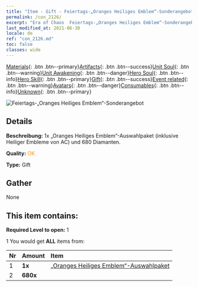 ```yaml
---
title: "Item - Gift - Feiertags-„Oranges Heiliges Emblem“-Sonderangebot"
permalink: /con_2126/
excerpt: "Era of Chaos  Feiertags-„Oranges Heiliges Emblem“-Sonderangebot"
last_modified_at: 2021-06-30
locale: de
ref: "con_2126.md"
toc: false
classes: wide
---
```

 [Materials](/ItemsDE/){: .btn .btn--primary}[Artifacts](/ItemsDE/Artifacts/){: .btn .btn--success}[Unit Soul](/ItemsDE/UnitSoul/){: .btn .btn--warning}[Unit Awakening](/ItemsDE/UnitAwakening/){: .btn .btn--danger}[Hero Soul](/ItemsDE/HeroSoul/){: .btn .btn--info}[Hero Skill](/ItemsDE/HeroSkill/){: .btn .btn--primary}[Gift](/ItemsDE/Gift/){: .btn .btn--success}[Event related](/ItemsDE/Events/){: .btn .btn--warning}[Avatars](/ItemsDE/Avatars/){: .btn .btn--danger}[Consumables](/ItemsDE/Consumables/){: .btn .btn--info}[Unknown](/ItemsDE/Unknown/){: .btn .btn--primary}

 ![Feiertags-„Oranges Heiliges Emblem“-Sonderangebot](/images/t/i_907416.png)

## Details
 **Beschreibung:** 1x „Oranges Heiliges Emblem“-Auswahlpaket (inklusive Heiliger Embleme von AC) und 680 Diamanten.

 **Quality:** <span style="color: #FF8C00">OK</span>

 **Type:** Gift

## Gather

  None

## This item contains:

 **Required Level to open:** 1

 1 You would get **ALL** items  from:

  | Nr | Amount |     Item    |
  |:---|:-------|:------------|
  | 1 |  **1x** | [„Oranges Heiliges Emblem“-Auswahlpaket](/ItemsDE/con_1943/) |  | 
  | 2 |  **680x** | <i class="fas fa-gem"/> |  | 
